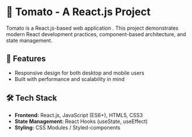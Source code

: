 # 🍅 Tomato - A React.js Project

Tomato is a React.js-based web application . This project demonstrates modern React development practices, component-based architecture, and state management.

## 🚀 Features

- Responsive design for both desktop and mobile users
- Built with performance and scalability in mind

## 🛠️ Tech Stack

- **Frontend:** React.js, JavaScript (ES6+), HTML5, CSS3
- **State Management:** React Hooks (useState, useEffect)
- **Styling:** CSS Modules / Styled-components


